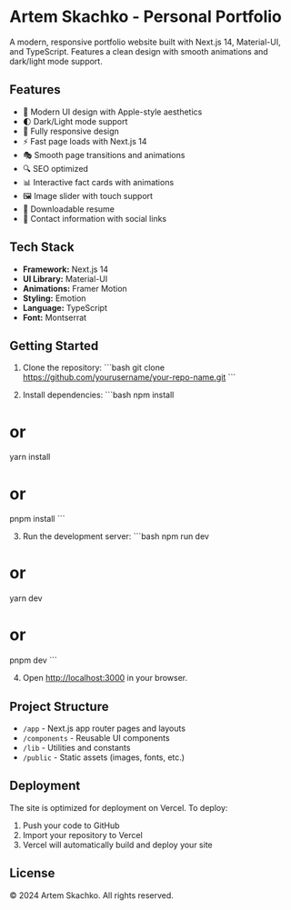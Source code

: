# Artem Skachko - Personal Portfolio

A modern, responsive portfolio website built with Next.js 14, Material-UI, and TypeScript. Features a clean design with smooth animations and dark/light mode support.

## Features

- 🎨 Modern UI design with Apple-style aesthetics
- 🌓 Dark/Light mode support
- 📱 Fully responsive design
- ⚡ Fast page loads with Next.js 14
- 🎭 Smooth page transitions and animations
- 🔍 SEO optimized
- 📊 Interactive fact cards with animations
- 🖼️ Image slider with touch support
- 📄 Downloadable resume
- 📱 Contact information with social links

## Tech Stack

- **Framework:** Next.js 14
- **UI Library:** Material-UI
- **Animations:** Framer Motion
- **Styling:** Emotion
- **Language:** TypeScript
- **Font:** Montserrat

## Getting Started

1. Clone the repository:
\`\`\`bash
git clone https://github.com/yourusername/your-repo-name.git
\`\`\`

2. Install dependencies:
\`\`\`bash
npm install
# or
yarn install
# or
pnpm install
\`\`\`

3. Run the development server:
\`\`\`bash
npm run dev
# or
yarn dev
# or
pnpm dev
\`\`\`

4. Open [http://localhost:3000](http://localhost:3000) in your browser.

## Project Structure

- `/app` - Next.js app router pages and layouts
- `/components` - Reusable UI components
- `/lib` - Utilities and constants
- `/public` - Static assets (images, fonts, etc.)

## Deployment

The site is optimized for deployment on Vercel. To deploy:

1. Push your code to GitHub
2. Import your repository to Vercel
3. Vercel will automatically build and deploy your site

## License

© 2024 Artem Skachko. All rights reserved.
